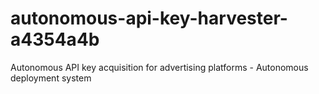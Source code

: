 # autonomous-api-key-harvester-a4354a4b
Autonomous API key acquisition for advertising platforms - Autonomous deployment system
